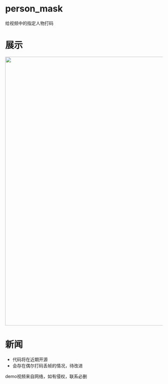 # person_mask
给视频中的指定人物打码
  
# 展示
<img src="https://github.com/yfq512/person_mask/blob/main/demo.gif" width="860"/>

# 新闻
* 代码将在近期开源
* 会存在偶尔打码丢帧的情况，待改进

demo视频来自网络，如有侵权，联系必删
